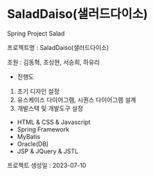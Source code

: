 # SaladDaiso(샐러드다이소)
Spring Project Salad

프로젝트명 : SaladDaiso(샐러드다이소)

조원 : 김동혁, 조상현, 서승희, 하유리

- 진행도
1. 초기 디자인 설정
2. 유스케이스 다이어그램, 시퀀스 다이어그램 설계
3. 개발스택 및 개발도구 설정
  - HTML & CSS & Javascript
  - Spring Framework
  - MyBatis
  - Oracle(DB)
  - JSP & JQuery & JSTL

프로젝트 생성일 : 2023-07-10
